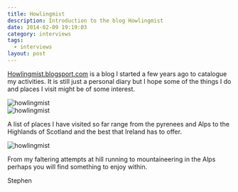 ```yaml
---
title: Howlingmist
description: Introduction to the blog Howlingmist
date: 2014-02-09 19:19:03
category: interviews
tags: 
  - interviews
layout: post
---
```

<a href="http://www.howlingmist.blogspot.com" target="_blank">Howlingmist.blogsport.com</a> is a blog I started a few years ago to catalogue my activities.  It is still just a personal diary but I hope some of the things I do and places I visit might be of some interest.

<img src="http://farm6.staticflickr.com/5544/12413633914_4e5126d2de_o.jpg" alt="howlingmist">
<!--more--><br>

<img src="http://farm3.staticflickr.com/2861/12413157025_6555d6d691_o.jpg" alt="howlingmist">

A list of places I have visited so far range from the pyrenees and Alps to the Highlands of Scotland and the best that Ireland has to offer.

<img src="http://farm8.staticflickr.com/7293/12413633814_8bffd15c7e_o.jpg" alt="howlingmist">

From my faltering attempts at hill running to mountaineering in the Alps perhaps you will find something to enjoy within.  

Stephen
<br><br>
